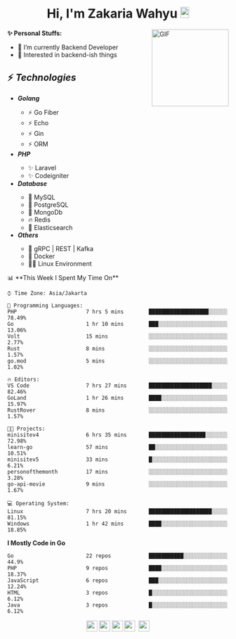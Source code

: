 <h1 align="center">Hi, I'm Zakaria Wahyu <img src="https://github.com/TheDudeThatCode/TheDudeThatCode/blob/master/Assets/Hi.gif" width="20px" height="25px"></h1>

<img align="right" alt="GIF" height="175px" src="https://www.nayakapratama.co.id/wp-content/uploads/2019/07/Website-Maintenance.gif" />

**✨ Personal Stuffs:**
- 🔭 I’m currently Backend Developer
- 🌱 Interested in backend-ish things

<h2>⚡ <i>Technologies</i></h2>
<ul>
<li><strong><i>Golang</i></strong></li>
  <ul>
    <li>⚡ Go Fiber</li>
    <li>⚡ Echo</li>
    <li>⚡ Gin</li>
    <li>⚡ ORM</li>
  </ul>
<li><strong><i>PHP</i></strong></li>
  <ul>
    <li>✨ Laravel</li>
    <li>✨ Codeigniter</li>
  </ul>
<li><strong><i>Database</i></strong></li>
  <ul>
    <li>🐬 MySQL</li>
    <li>🐘 PostgreSQL</li>
    <li>🍃 MongoDb</li>
    <li>🔥 Redis</li>
    <li>🔎 Elasticsearch</li>
  </ul>
  <li><strong><i>Others</i></strong></li>
  <ul>
    <li>💫 gRPC | REST | Kafka</li>
    <li>🐳 Docker</li>
    <li>👨‍💻 Linux Environment</li>
  </ul>
</ul>
<!--START_SECTION:waka-->
📊 **This Week I Spent My Time On** 

```text
⌚︎ Time Zone: Asia/Jakarta

💬 Programming Languages: 
PHP                      7 hrs 5 mins        ███████████████████░░░░░░   78.49% 
Go                       1 hr 10 mins        ███░░░░░░░░░░░░░░░░░░░░░░   13.06% 
Volt                     15 mins             ░░░░░░░░░░░░░░░░░░░░░░░░░   2.77% 
Rust                     8 mins              ░░░░░░░░░░░░░░░░░░░░░░░░░   1.57% 
go.mod                   5 mins              ░░░░░░░░░░░░░░░░░░░░░░░░░   1.02%

🔥 Editors: 
VS Code                  7 hrs 27 mins       ████████████████████░░░░░   82.46% 
GoLand                   1 hr 26 mins        ████░░░░░░░░░░░░░░░░░░░░░   15.97% 
RustRover                8 mins              ░░░░░░░░░░░░░░░░░░░░░░░░░   1.57%

🐱‍💻 Projects: 
minisitev4               6 hrs 35 mins       ██████████████████░░░░░░░   72.98% 
learn-go                 57 mins             ██░░░░░░░░░░░░░░░░░░░░░░░   10.51% 
minisitev5               33 mins             █░░░░░░░░░░░░░░░░░░░░░░░░   6.21% 
personofthemonth         17 mins             ░░░░░░░░░░░░░░░░░░░░░░░░░   3.28% 
go-api-movie             9 mins              ░░░░░░░░░░░░░░░░░░░░░░░░░   1.67%

💻 Operating System: 
Linux                    7 hrs 20 mins       ████████████████████░░░░░   81.15% 
Windows                  1 hr 42 mins        ████░░░░░░░░░░░░░░░░░░░░░   18.85%

```

**I Mostly Code in Go** 

```text
Go                       22 repos            ███████████░░░░░░░░░░░░░░   44.9% 
PHP                      9 repos             ████░░░░░░░░░░░░░░░░░░░░░   18.37% 
JavaScript               6 repos             ███░░░░░░░░░░░░░░░░░░░░░░   12.24% 
HTML                     3 repos             █░░░░░░░░░░░░░░░░░░░░░░░░   6.12% 
Java                     3 repos             █░░░░░░░░░░░░░░░░░░░░░░░░   6.12%

```



<!--END_SECTION:waka-->

<p align="center">
<a href="https://www.linkedin.com/in/zakariawahyu" target="_blank"><img src="https://img.shields.io/badge/linkedin-%230077B5.svg?&style=for-the-badge&logo=linkedin&logoColor=white" height=25></a>
<a href="https://medium.com/@zakariawahyu" target="_blank"><img src="https://img.shields.io/badge/Medium-12100E?style=for-the-badge&logo=medium&logoColor=white" height=25></a>
<a href="https://medium.com/@zakariawahyu" target="_blank"><img src="https://img.shields.io/badge/Portfolio-2300843e?style=for-the-badge&logo=About.me&logoColor=white" height=25></a>
<a href="https://www.twitter.com/_zakariawahyu" target="_blank"><img src="https://img.shields.io/badge/twitter-%231DA1F2.svg?&style=for-the-badge&logo=twitter&logoColor=white" height=25></a> 
<a href="https://www.instagram.com/_zakariawahyu" target="_blank"><img src="https://img.shields.io/badge/instagram-%23E4405F.svg?&style=for-the-badge&logo=instagram&logoColor=white" height=25></a>
